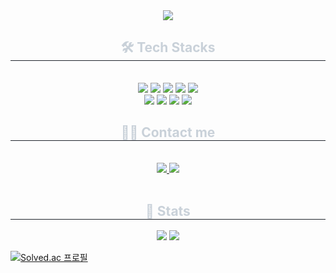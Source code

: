 <div align= "center">
    <img src="https://capsule-render.vercel.app/api?type=waving&color=0:e91620,100:cd0fe6&height=180&text=Welcome!&animation=twinkling&fontColor=1400a8&fontSize=70" />
</div>
<div align= "center">
    <h2 style="border-bottom: 1px solid #21262d; color: #c9d1d9;"> 🛠️ Tech Stacks </h2> <br> 
    <div style="margin: 0 auto; text-align: center;" align= "center"> <img src="https://img.shields.io/badge/C-A8B9CC?style=for-the-badge&logo=C&logoColor=white">
          <img src="https://img.shields.io/badge/C++-00599C?style=for-the-badge&logo=C%2B%2B&logoColor=white">
          <img src="https://img.shields.io/badge/CSS3-1572B6?style=for-the-badge&logo=CSS3&logoColor=white">
          <img src="https://img.shields.io/badge/Git-F05032?style=for-the-badge&logo=Git&logoColor=white">
          <img src="https://img.shields.io/badge/Github-181717?style=for-the-badge&logo=Github&logoColor=white">
          <br/><img src="https://img.shields.io/badge/HTML5-E34F26?style=for-the-badge&logo=HTML5&logoColor=white">
          <img src="https://img.shields.io/badge/Javascript-F7DF1E?style=for-the-badge&logo=Javascript&logoColor=white">
          <img src="https://img.shields.io/badge/Notion-000000?style=for-the-badge&logo=Notion&logoColor=white">
          <img src="https://img.shields.io/badge/Python-3776AB?style=for-the-badge&logo=Python&logoColor=white">
          </div>
</div>
<div align= "center">
    <h2 style="border-bottom: 1px solid #21262d; color: #c9d1d9;"> 🧑‍💻 Contact me </h2> <br> 
    <div align= "center"> <a href=https://blog.naver.com/hyojeong7102> <img src="https://img.shields.io/badge/Naver-03C75A?style=for-the-badge&logo=Naver&logoColor=white&link=https://blog.naver.com/hyojeong7102"> </a>
         <a href=mailto:hyogomushroom562@gmail.com> <img src="https://img.shields.io/badge/Gmail-EA4335?style=for-the-badge&logo=Gmail&logoColor=white&link=mailto:hyogomushroom562@gmail.com"> </a>
          </div>  <br> 
    <div align= "center">  </div> 
    </div>
    <div align= "center"> 
    <h2 style="border-bottom: 1px solid #21262d; color: #c9d1d9;"> 🏅 Stats </h2> <div align= "center"> <img src="https://github-readme-stats.vercel.app/api?username=hyojeong0407&bg_color=60,00fbff,f0bc00&title_color=000000&text_color=000000"
         /> <img src="https://github-readme-stats.vercel.app/api/top-langs/?username=hyojeong0407&layout=compact&bg_color=60,00fbff,f0bc00&title_color=000000&text_color=000000"
           /> </div> 
</div>

[![Solved.ac
프로필](http://mazassumnida.wtf/api/v2/generate_badge?boj=hyojeong0407)](https://solved.ac/hyojeong0407)
